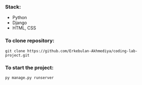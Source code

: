 ### Stack:
* Python
* Django
* HTML, CSS

### To clone repository:
```
git clone https://github.com/Erkebulan-Akhmediya/coding-lab-project.git
```

### To start the project:
```
py manage.py runserver
```
